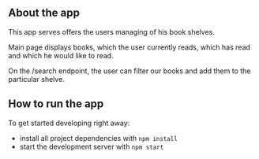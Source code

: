 ## About the app
This app serves offers the users managing of his book shelves.

Main page displays books, which the user currently reads,
which has read and which he would like to read.

On the /search endpoint, the user can filter our books and add
them to the particular shelve.

## How to run the app

To get started developing right away:

* install all project dependencies with `npm install`
* start the development server with `npm start`